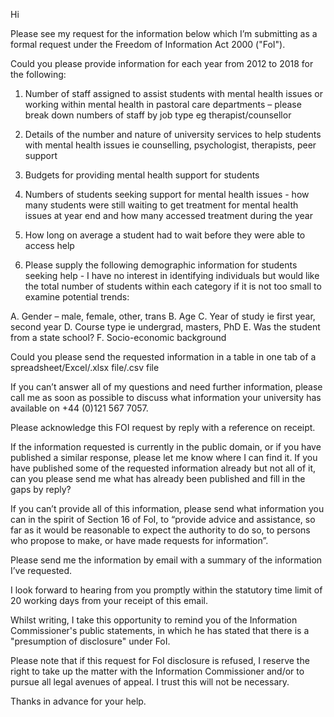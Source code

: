 Hi
 
Please see my request for the information below which I’m submitting as a formal request under the Freedom of Information Act 2000 ("FoI").
 
Could you please provide information for each year from 2012 to 2018 for the following:
 
1. Number of staff assigned to assist students with mental health issues or working within mental health in pastoral care departments – please break down numbers of staff by job type eg therapist/counsellor 
 
2. Details of the number and nature of university services to help students with mental health issues ie counselling, psychologist, therapists, peer support
 
3. Budgets for providing mental health support for students 
 
4. Numbers of students seeking support for mental health issues - how many students were still waiting to get treatment for mental health issues at year end and how many accessed treatment during the year
 
5. How long on average a student had to wait before they were able to access help
 
6. Please supply the following demographic information for students seeking help - I have no interest in identifying individuals but would like the total number of students within each category if it is not too small to examine potential trends:
 
A.      Gender – male, female, other, trans 
B.      Age
C.      Year of study ie first year, second year
D.      Course type ie undergrad, masters, PhD
E.      Was the student from a state school?
F.      Socio-economic background
 
Could you please send the requested information in a table in one tab of a spreadsheet/Excel/.xlsx file/.csv file
 
If you can’t answer all of my questions and need further information, please call me as soon as possible to discuss what information your university has available on +44 (0)121 567 7057. 
 
Please acknowledge this FOI request by reply with a reference on receipt.
 
If the information requested is currently in the public domain, or if you have published a similar response, please let me know where I can find it. If you have published some of the requested information already but not all of it, can you please send me what has already been published and fill in the gaps by reply?
 
If you can’t provide all of this information, please send what information you can in the spirit of Section 16 of FoI, to “provide advice and assistance, so far as it would be reasonable to expect the authority to do so, to persons who propose to make, or have made requests for information”.
 
Please send me the information by email with a summary of the information I’ve requested.
 
I look forward to hearing from you promptly within the statutory time limit of 20 working days from your receipt of this email.
 
Whilst writing, I take this opportunity to remind you of the Information Commissioner's public statements, in which he has stated that there is a "presumption of disclosure" under FoI.
 
Please note that if this request for FoI disclosure is refused, I reserve the right to take up the matter with the Information Commissioner and/or to pursue all legal avenues of appeal.  I trust this will not be necessary.
 
Thanks in advance for your help.
 
